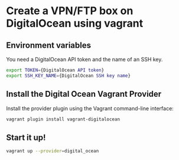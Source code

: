 # Create a VPN/FTP box on DigitalOcean using vagrant

## Environment variables

You need a DigitalOcean API token and the name of an SSH key.

```sh
export TOKEN={DigitalOcean API token}
export SSH_KEY_NAME={DigitalOcean SSH key name}
```

## Install the Digital Ocean Vagrant Provider

Install the provider plugin using the Vagrant command-line interface:

```sh
vagrant plugin install vagrant-digitalocean
```

## Start it up!

```sh
vagrant up --provider=digital_ocean
```